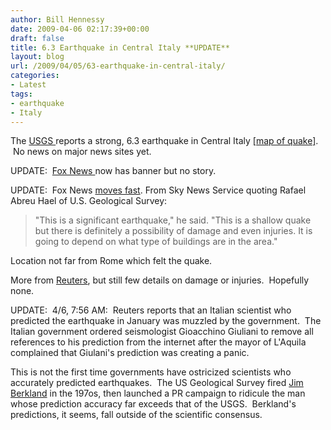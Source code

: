 ```yaml
---
author: Bill Hennessy
date: 2009-04-06 02:17:39+00:00
draft: false
title: 6.3 Earthquake in Central Italy **UPDATE**
layout: blog
url: /2009/04/05/63-earthquake-in-central-italy/
categories:
- Latest
tags:
- earthquake
- Italy
---
```


The [USGS ](https://earthquake.usgs.gov/eqcenter/)reports a strong, 6.3 earthquake in Central Italy [[map of quake]](https://maps.google.com/maps?f=q&hl=en&q=42.4228,13.3945(M6.3+-+Central+Italy+-+2009+April+6+01:32:42+UTC)&t=h&z=7).  No news on major news sites yet.

UPDATE:  [Fox News ](https://foxnews.com)now has banner but no story.

UPDATE:  Fox News [moves fast](https://www.foxnews.com/story/0,2933,512623,00.html). From Sky News Service quoting Rafael Abreu Hael of U.S. Geological Survey:


> "This is a significant earthquake," he said. "This is a shallow quake but there is definitely a possibility of damage and even injuries. It is going to depend on what type of buildings are in the area."


Location not far from Rome which felt the quake.

More from [Reuters](https://www.reuters.com/article/topNews/idUSTRE53506120090406), but still few details on damage or injuries.  Hopefully none.

UPDATE:  4/6, 7:56 AM:  Reuters reports that an Italian scientist who predicted the earthquake in January was muzzled by the government.  The Italian government ordered seismologist Gioacchino Giuliani to remove all references to his prediction from the internet after the mayor of L'Aquila complained that Giulani's prediction was creating a panic.

This is not the first time governments have ostricized scientists who accurately predicted earthquakes.  The US Geological Survey fired [Jim Berkland](https://newsgroups.derkeiler.com/Archive/Sci/sci.geo.earthquakes/2006-01/msg00363.html) in the 197os, then launched a PR campaign to ridicule the man whose prediction accuracy far exceeds that of the USGS.  Berkland's predictions, it seems, fall outside of the scientific consensus.

